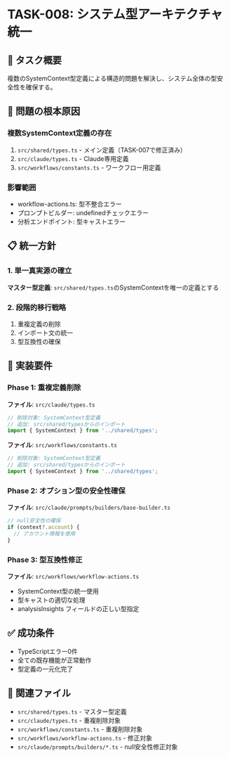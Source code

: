 # TASK-008: システム型アーキテクチャ統一

## 🎯 タスク概要
複数のSystemContext型定義による構造的問題を解決し、システム全体の型安全性を確保する。

## 🚨 問題の根本原因

### 複数SystemContext定義の存在
1. `src/shared/types.ts` - メイン定義（TASK-007で修正済み）
2. `src/claude/types.ts` - Claude専用定義
3. `src/workflows/constants.ts` - ワークフロー用定義

### 影響範囲
- workflow-actions.ts: 型不整合エラー
- プロンプトビルダー: undefinedチェックエラー
- 分析エンドポイント: 型キャストエラー

## 📋 統一方針

### 1. 単一真実源の確立
**マスター型定義**: `src/shared/types.ts`のSystemContextを唯一の定義とする

### 2. 段階的移行戦略
1. 重複定義の削除
2. インポート文の統一
3. 型互換性の確保

## 🔧 実装要件

### Phase 1: 重複定義削除
**ファイル**: `src/claude/types.ts`
```typescript
// 削除対象: SystemContext型定義
// 追加: src/shared/typesからのインポート
import { SystemContext } from '../shared/types';
```

**ファイル**: `src/workflows/constants.ts`
```typescript
// 削除対象: SystemContext型定義
// 追加: src/shared/typesからのインポート
import { SystemContext } from '../shared/types';
```

### Phase 2: オプション型の安全性確保
**ファイル**: `src/claude/prompts/builders/base-builder.ts`
```typescript
// null安全性の確保
if (context?.account) {
  // アカウント情報を使用
}
```

### Phase 3: 型互換性修正
**ファイル**: `src/workflows/workflow-actions.ts`
- SystemContext型の統一使用
- 型キャストの適切な処理
- analysisInsights フィールドの正しい型指定

## ✅ 成功条件
- TypeScriptエラー0件
- 全ての既存機能が正常動作
- 型定義の一元化完了

## 📁 関連ファイル
- `src/shared/types.ts` - マスター型定義
- `src/claude/types.ts` - 重複削除対象
- `src/workflows/constants.ts` - 重複削除対象
- `src/workflows/workflow-actions.ts` - 修正対象
- `src/claude/prompts/builders/*.ts` - null安全性修正対象